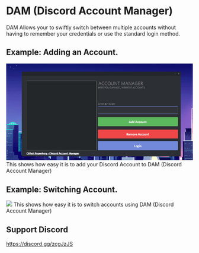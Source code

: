 # DAM (Discord Account Manager)
DAM Allows your to swiftly switch between multiple accounts without having to remember your credentials or use the standard login method.

## Example: Adding an Account.
![](addAccount.gif)
This shows how easy it is to add your Discord Account to DAM (Discord Account Manager)

## Example: Switching Account.
![](switchAccount.gif)
This shows how easy it is to switch accounts using DAM (Discord Account Manager)

## Support Discord
https://discord.gg/zcgJzJS
